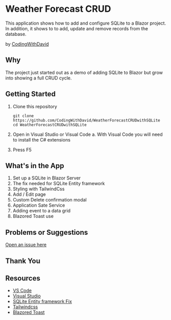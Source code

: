 # Weather Forecast CRUD

This application shows how to add and configure SQLite to a Blazor project. In addition, it shows to to add, update and remove records from the database.


by [CodingWithDavid](http://twitter.com/CodingwithDavid)


## Why

The project just started out as a demo of adding SQLite to Blazor but grow into showing a full CRUD cycle.

## Getting Started

1. Clone this repository

   ```Command Line
   git clone https://github.com/CodingWithDavid/WeatherForecastCRUDwithSQLite
   cd WeatherForecastCRUDwithSQLite
   ```

1.	Open in Visual Studio or Visual Code
   a.	With Visual Code you will need to install the C# extensions
2.	Press F5

## What's in the App

1. Set up a SQLite in Blazor Server
2. The fix needed for SQLite Entity framework
3. Styling with TailwindCss 
4. Add / Edit page
5. Custom Delete confirmation modal
6. Application Sate Service
7. Adding event to a data grid
8. Blazored Toast use


## Problems or Suggestions

[Open an issue here]( https://github.com/CodingWithDavid/WeatherForecastCRUDwithSQLite/issues)

## Thank You


## Resources

- [VS Code](https://code.visualstudio.com)
- [Visual Studio]( https://visualstudio.microsoft.com/)
- [SQLite Entity framework Fix](https://github.com/dotnet/efcore/issues/24493)
- [Tailwindcss](https://tailwindcss.com)
- [Blazored Toast](https://github.com/Blazored/Toast)
